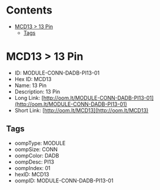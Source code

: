 



Contents
========

* [MCD13 > 13 Pin](#mcd13--13-pin)
	* [Tags](#tags)

# MCD13 > 13 Pin

- ID: MODULE-CONN-DADB-PI13-01
- Hex ID: MCD13
- Name: 13 Pin
- Description: 13 Pin
- Long Link: [http://oom.lt/MODULE-CONN-DADB-PI13-01](http://oom.lt/MODULE-CONN-DADB-PI13-01)
- Short Link: [http://oom.lt/MCD13](http://oom.lt/MCD13)

## Tags

- oompType: MODULE
- oompSize: CONN
- oompColor: DADB
- oompDesc: PI13
- oompIndex: 01
- hexID: MCD13
- oompID: MODULE-CONN-DADB-PI13-01
